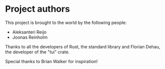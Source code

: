 Project authors
===============

This project is brought to the world by the following people:

- Aleksanteri Reijo
- Joonas Reinholm

Thanks to all the developers of Rust, the standard library and
Florian Dehau, the developer of the "tui" crate.

Special thanks to Brian Walker for inspiration!
